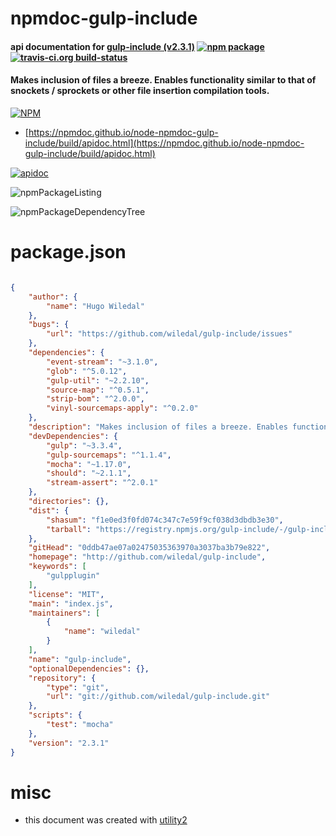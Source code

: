 # npmdoc-gulp-include

#### api documentation for  [gulp-include (v2.3.1)](http://github.com/wiledal/gulp-include)  [![npm package](https://img.shields.io/npm/v/npmdoc-gulp-include.svg?style=flat-square)](https://www.npmjs.org/package/npmdoc-gulp-include) [![travis-ci.org build-status](https://api.travis-ci.org/npmdoc/node-npmdoc-gulp-include.svg)](https://travis-ci.org/npmdoc/node-npmdoc-gulp-include)

#### Makes inclusion of files a breeze. Enables functionality similar to that of snockets / sprockets or other file insertion compilation tools.

[![NPM](https://nodei.co/npm/gulp-include.png?downloads=true&downloadRank=true&stars=true)](https://www.npmjs.com/package/gulp-include)

- [https://npmdoc.github.io/node-npmdoc-gulp-include/build/apidoc.html](https://npmdoc.github.io/node-npmdoc-gulp-include/build/apidoc.html)

[![apidoc](https://npmdoc.github.io/node-npmdoc-gulp-include/build/screenCapture.buildCi.browser.%252Ftmp%252Fbuild%252Fapidoc.html.png)](https://npmdoc.github.io/node-npmdoc-gulp-include/build/apidoc.html)

![npmPackageListing](https://npmdoc.github.io/node-npmdoc-gulp-include/build/screenCapture.npmPackageListing.svg)

![npmPackageDependencyTree](https://npmdoc.github.io/node-npmdoc-gulp-include/build/screenCapture.npmPackageDependencyTree.svg)



# package.json

```json

{
    "author": {
        "name": "Hugo Wiledal"
    },
    "bugs": {
        "url": "https://github.com/wiledal/gulp-include/issues"
    },
    "dependencies": {
        "event-stream": "~3.1.0",
        "glob": "^5.0.12",
        "gulp-util": "~2.2.10",
        "source-map": "^0.5.1",
        "strip-bom": "^2.0.0",
        "vinyl-sourcemaps-apply": "^0.2.0"
    },
    "description": "Makes inclusion of files a breeze. Enables functionality similar to that of snockets / sprockets or other file insertion compilation tools.",
    "devDependencies": {
        "gulp": "~3.3.4",
        "gulp-sourcemaps": "^1.1.4",
        "mocha": "~1.17.0",
        "should": "~2.1.1",
        "stream-assert": "^2.0.1"
    },
    "directories": {},
    "dist": {
        "shasum": "f1e0ed3f0fd074c347c7e59f9cf038d3dbdb3e30",
        "tarball": "https://registry.npmjs.org/gulp-include/-/gulp-include-2.3.1.tgz"
    },
    "gitHead": "0ddb47ae07a02475035363970a3037ba3b79e822",
    "homepage": "http://github.com/wiledal/gulp-include",
    "keywords": [
        "gulpplugin"
    ],
    "license": "MIT",
    "main": "index.js",
    "maintainers": [
        {
            "name": "wiledal"
        }
    ],
    "name": "gulp-include",
    "optionalDependencies": {},
    "repository": {
        "type": "git",
        "url": "git://github.com/wiledal/gulp-include.git"
    },
    "scripts": {
        "test": "mocha"
    },
    "version": "2.3.1"
}
```



# misc
- this document was created with [utility2](https://github.com/kaizhu256/node-utility2)
